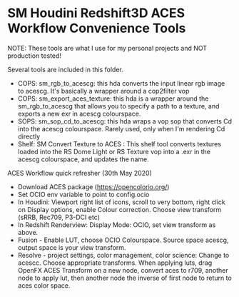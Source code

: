 # SM Houdini Redshift3D ACES Workflow Convenience Tools
NOTE: These tools are what I use for my personal projects and NOT production tested! 

Several tools are included in this folder. 
- COPS: sm_rgb_to_acescg: this hda converts the input linear rgb image to acescg. It's basically a wrapper around a cop2filter vop
- COPS: sm_export_aces_texture: this hda is a wrapper around the sm_rgb_to_acescg that allows you to specify a path to a texture, and exports a new exr in acescg colourspace.
- SOPS: sm_sop_cd_to_acescg: this hda wraps a vop sop that converts Cd into the acescg colourspace. Rarely used, only when I'm rendering Cd directly
- Shelf: SM Convert Texture to ACES : This shelf tool converts textures loaded into the RS Dome Light or RS Texture vop into a .exr in the acescg colourspace, and updates the name.

ACES Workflow quick refresher (30th May 2020)
- Download ACES package (https://opencolorio.org/)
- Set OCIO env variable to point to config.ocio
- In Houdini: Viewport right list of icons, scroll to very bottom, right click on Display options, enable Colour correction. Choose view transform (sRRB, Rec709, P3-DCI etc)
- In Redshift Renderview: Display Mode: OCIO, set view transform as above. 
- Fusion - Enable LUT, choose OCIO Colourspace. Source space acescg, output space is your view transform.
- Resolve - project settings, color management, color science: Change to acescc. Choose appropriate transforms. When applying luts, drag OpenFX ACES Transform on a new node, convert aces to r709, another node to apply lut, then another node the inverse of first node to return to aces color space.

